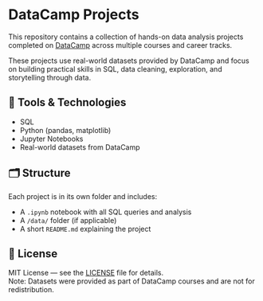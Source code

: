 # DataCamp Projects

This repository contains a collection of hands-on data analysis projects completed on [DataCamp](https://www.datacamp.com/) across multiple courses and career tracks.

These projects use real-world datasets provided by DataCamp and focus on building practical skills in SQL, data cleaning, exploration, and storytelling through data.

## 🧰 Tools & Technologies
- SQL
- Python (pandas, matplotlib)
- Jupyter Notebooks
- Real-world datasets from DataCamp

## 🗂️ Structure
Each project is in its own folder and includes:
- A `.ipynb` notebook with all SQL queries and analysis
- A `/data/` folder (if applicable)
- A short `README.md` explaining the project

## 📄 License
MIT License — see the [LICENSE](LICENSE) file for details.  
Note: Datasets were provided as part of DataCamp courses and are not for redistribution.
